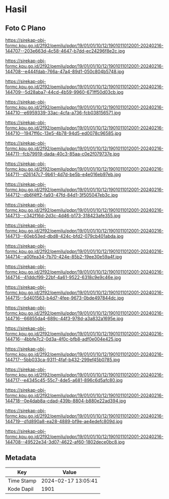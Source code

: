 # Hasil

## Foto C Plano

https://sirekap-obj-formc.kpu.go.id/2f92/pemilu/pdpr/19/01/01/10/12/1901011012001-20240216-144707--203e663d-4c58-4647-b7dd-ec24296f8e2c.jpg

https://sirekap-obj-formc.kpu.go.id/2f92/pemilu/pdpr/19/01/01/10/12/1901011012001-20240216-144708--e444fdab-766a-47a4-89d1-050c804b5748.jpg

https://sirekap-obj-formc.kpu.go.id/2f92/pemilu/pdpr/19/01/01/10/12/1901011012001-20240216-144709--5d28aba7-44cd-4b59-9960-671ff50d03cb.jpg

https://sirekap-obj-formc.kpu.go.id/2f92/pemilu/pdpr/19/01/01/10/12/1901011012001-20240216-144710--e6959339-33ac-4cfa-a736-fcb038156571.jpg

https://sirekap-obj-formc.kpu.go.id/2f92/pemilu/pdpr/19/01/01/10/12/1901011012001-20240216-144710--1947ff6c-13e5-4b78-94d5-ed0078c96585.jpg

https://sirekap-obj-formc.kpu.go.id/2f92/pemilu/pdpr/19/01/01/10/12/1901011012001-20240216-144711--fcb79919-dada-40c3-85aa-c0e2f079737e.jpg

https://sirekap-obj-formc.kpu.go.id/2f92/pemilu/pdpr/19/01/01/10/12/1901011012001-20240216-144711--d26147c7-9b61-4d7d-be5b-e4e016eb97eb.jpg

https://sirekap-obj-formc.kpu.go.id/2f92/pemilu/pdpr/19/01/01/10/12/1901011012001-20240216-144712--db6f4ff2-fa93-47fd-84d1-3f505047eb3c.jpg

https://sirekap-obj-formc.kpu.go.id/2f92/pemilu/pdpr/19/01/01/10/12/1901011012001-20240216-144713--c342f16d-2d3c-4d46-b173-318423afe355.jpg

https://sirekap-obj-formc.kpu.go.id/2f92/pemilu/pdpr/19/01/01/10/12/1901011012001-20240216-144713--60eb53ed-dbd8-424c-bfd2-079cb401abda.jpg

https://sirekap-obj-formc.kpu.go.id/2f92/pemilu/pdpr/19/01/01/10/12/1901011012001-20240216-144714--a00fea34-7b70-424e-85b2-19ee30e59a4f.jpg

https://sirekap-obj-formc.kpu.go.id/2f92/pemilu/pdpr/19/01/01/10/12/1901011012001-20240216-144714--41ddcf99-22bf-4a61-9522-6318c9e9c46e.jpg

https://sirekap-obj-formc.kpu.go.id/2f92/pemilu/pdpr/19/01/01/10/12/1901011012001-20240216-144715--5d401563-b4d7-4fee-9673-0bde497844dc.jpg

https://sirekap-obj-formc.kpu.go.id/2f92/pemilu/pdpr/19/01/01/10/12/1901011012001-20240216-144716--66855da4-689c-44f3-978d-a3a832a1695e.jpg

https://sirekap-obj-formc.kpu.go.id/2f92/pemilu/pdpr/19/01/01/10/12/1901011012001-20240216-144716--4bbfe7c2-0d3a-4f0c-bfb8-adf0e004e425.jpg

https://sirekap-obj-formc.kpu.go.id/2f92/pemilu/pdpr/19/01/01/10/12/1901011012001-20240216-144717--5bb033ca-9311-4faf-b432-299ef45b0785.jpg

https://sirekap-obj-formc.kpu.go.id/2f92/pemilu/pdpr/19/01/01/10/12/1901011012001-20240216-144717--e4345c45-55c7-4de5-a681-896c6d5afc80.jpg

https://sirekap-obj-formc.kpu.go.id/2f92/pemilu/pdpr/19/01/01/10/12/1901011012001-20240216-144718--0e4dab8a-cdad-439b-8804-b880e22ad394.jpg

https://sirekap-obj-formc.kpu.go.id/2f92/pemilu/pdpr/19/01/01/10/12/1901011012001-20240216-144719--d1d890a8-ea28-4889-bf9e-ae4edefc809d.jpg

https://sirekap-obj-formc.kpu.go.id/2f92/pemilu/pdpr/19/01/01/10/12/1901011012001-20240216-144708--49522e34-3d07-4622-af60-1802dece0bc8.jpg


## Metadata

| Key        | Value               |
| ---------- | ------------------- |
| Time Stamp | 2024-02-17 13:05:41 |
| Kode Dapil | 1901                |



